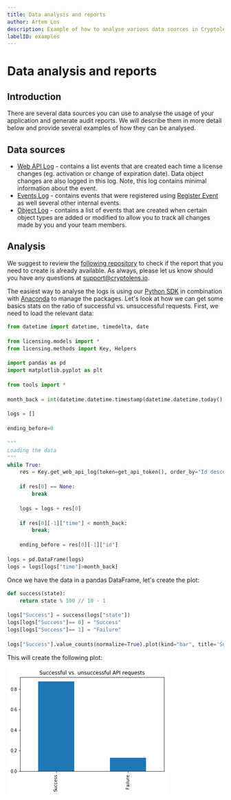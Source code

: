 ```yaml
---
title: Data analysis and reports
author: Artem Los
description: Example of how to analyse various data sources in Cryptolens
labelID: examples
---
```


# Data analysis and reports

## Introduction

There are several data sources you can use to analyse the usage of your application and generate audit reports. We will describe them in more detail below and provide several examples of how they can be analysed.

## Data sources

* [Web API Log](https://app.cryptolens.io/docs/api/v3/model/WebAPILog) - contains a list events that are created each time a license changes (eg. activation or change of expiration date). Data object changes are also logged in this log. Note, this log contains minimal information about the event. 
* [Events Log](https://app.cryptolens.io/docs/api/v3/model/EventObject) - contains events that were registered using [Register Event](https://app.cryptolens.io/docs/api/v3/RegisterEvent) as well several other internal events.
* [Object Log](https://app.cryptolens.io/docs/api/v3/model/ObjectLog) - contains a list of events that are created when certain object types are added or modified to allow you to track all changes made by you and your team members.

## Analysis

We suggest to review the [following repository](https://github.com/Cryptolens/reporting-tools) to check if the report that you need to create is already available. As always, please let us know should you have any questions at [support@cryptolens.io](mailto:support@cryptolens.io).

The easiest way to analyse the logs is using our [Python SDK](https://github.com/Cryptolens/cryptolens-python) in combination with [Anaconda](https://www.anaconda.com/) to manage the packages. Let's look at how we can get some basics stats on the ratio of successful vs. unsuccessful requests. First, we need to load the relevant data:

```python
from datetime import datetime, timedelta, date

from licensing.models import *
from licensing.methods import Key, Helpers

import pandas as pd
import matplotlib.pyplot as plt

from tools import *

month_back = int(datetime.datetime.timestamp(datetime.datetime.today() - datetime.timedelta(days=30)))

logs = []

ending_before=0

"""
Loading the data
"""
while True:
    res = Key.get_web_api_log(token=get_api_token(), order_by="Id descending", limit = 1000, ending_before=ending_before)
    
    if res[0] == None:
        break
    
    logs = logs + res[0]
    
    if res[0][-1]["time"] < month_back:
        break;
        
    ending_before = res[0][-1]["id"] 
    
logs = pd.DataFrame(logs)
logs = logs[logs["time"]>month_back]
```

Once we have the data in a pandas DataFrame, let's create the plot:

```python
def success(state):
    return state % 100 // 10 - 1

logs["Success"] = success(logs["state"])
logs[logs["Success"]== 0] = "Success"
logs[logs["Success"]== 1] = "Failure"

logs["Success"].value_counts(normalize=True).plot(kind="bar", title='Successful vs. unsuccessful API requests')
```

This will create the following plot:

![](/images/data-analysis-successfulratio.png)